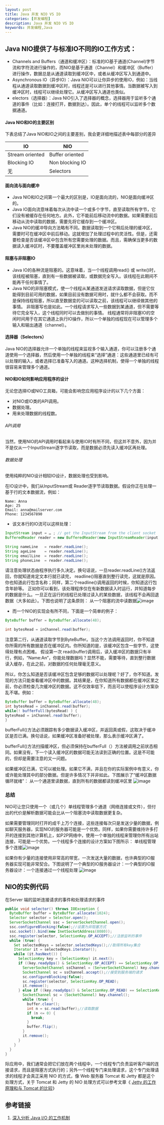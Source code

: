 ```yaml
---
layout: post
title: Java 并发 NIO VS IO
categories: [并发编程]
description: Java 并发 NIO VS IO
keywords: 并发编程,Java
---
```


## Java NIO提供了与标准IO不同的IO工作方式： 

- Channels and Buffers（通道和缓冲区）：标准的IO基于通道(Channel)字节流和字符流进行操作的，而NIO是基于通道（Channel）和缓冲区（Buffer）进行操作，数据总是从通道读取到缓冲区中，或者从缓冲区写入到通道中。
- Asynchronous IO（异步IO）：Java NIO可以让你异步的使用IO，例如：当线程从通道读取数据到缓冲区时，线程还是可以进行其他事情。当数据被写入到缓冲区时，线程可以继续处理它。从缓冲区写入通道也类似。
- electors（选择器）：Java NIO引入了选择器的概念，选择器用于监听多个通道的事件（比如：连接打开，数据到达）。因此，单个的线程可以监听多个数据通道。

#### Java NIO和IO的主要区别 

下表总结了Java NIO和IO之间的主要差别，我会更详细地描述表中每部分的差异  

IO  |NIO
--- | ----
Stream oriented |Buffer oriented
Blocking IO |Non blocking IO
 无  | Selectors
 
#### 面向流与面向缓冲 

- Java NIO和IO之间第一个最大的区别是，IO是面向流的，NIO是面向缓冲区的。
- Java IO面向流意味着每次从流中读一个或多个字节，直至读取所有字节，它们没有被缓存在任何地方。此外，它不能前后移动流中的数据。如果需要前后移动从流中读取的数据，需要先将它缓存到一个缓冲区。
-  Java NIO的缓冲导向方法略有不同。数据读取到一个它稍后处理的缓冲区，需要时可在缓冲区中前后移动。这就增加了处理过程中的灵活性。但是，还需要检查是否该缓冲区中包含所有您需要处理的数据。而且，需确保当更多的数据读入缓冲区时，不要覆盖缓冲区里尚未处理的数据。 

#### 阻塞与非阻塞IO 

- Java IO的各种流是阻塞的。这意味着，当一个线程调用read() 或 write()时，该线程被阻塞，直到有一些数据被读取，或数据完全写入。该线程在此期间不能再干任何事情了。
-  Java NIO的非阻塞模式，使一个线程从某通道发送请求读取数据，但是它仅能得到目前可用的数据，如果目前没有数据可用时，就什么都不会获取。而不是保持线程阻塞，所以直至数据变的可以读取之前，该线程可以继续做其他的事情。 非阻塞写也是如此。一个线程请求写入一些数据到某通道，但不需要等待它完全写入，这个线程同时可以去做别的事情。 线程通常将非阻塞IO的空闲时间用于在其它通道上执行IO操作，所以一个单独的线程现在可以管理多个输入和输出通道（channel）。 

#### 选择器（Selectors） 
Java NIO的选择器允许一个单独的线程来监视多个输入通道，你可以注册多个通道使用一个选择器，然后使用一个单独的线程来“选择”通道：这些通道里已经有可以处理的输入，或者选择已准备写入的通道。这种选择机制，使得一个单独的线程很容易来管理多个通道。 

#### NIO和IO如何影响应用程序的设计  
无论您选择IO或NIO工具箱，可能会影响您应用程序设计的以下几个方面： 

- 对NIO或IO类的API调用。
- 数据处理。
- 用来处理数据的线程数。

###### API调用 
当然，使用NIO的API调用时看起来与使用IO时有所不同，但这并不意外，因为并不是仅从一个InputStream逐字节读取，而是数据必须先读入缓冲区再处理。 

###### 数据处理 
使用纯粹的NIO设计相较IO设计，数据处理也受到影响。

在IO设计中，我们从InputStream或 Reader逐字节读取数据。假设你正在处理一基于行的文本数据流，例如： 

```
Name: Anna  
Age: 25  
Email: anna@mailserver.com  
Phone: 1234567890  
```

- 该文本行的IO流可以这样处理： 
    
```java
InputStream input = … ; // get the InputStream from the client socket  
BufferedReader reader = new BufferedReader(new InputStreamReader(input));  
  
String nameLine   = reader.readLine();  
String ageLine    = reader.readLine();  
String emailLine  = reader.readLine();  
String phoneLine  = reader.readLine(); 
```

请注意处理状态由程序执行多久决定。换句话说，一旦reader.readLine()方法返回，你就知道肯定文本行就已读完， readline()阻塞直到整行读完，这就是原因。你也知道此行包含名称；同样，第二个readline()调用返回的时候，你知道这行包含年龄等。 正如你可以看到，该处理程序仅在有新数据读入时运行，并知道每步的数据是什么。一旦正在运行的线程已处理过读入的某些数据，该线程不会再回退数据（大多如此）。下图也说明了这条原则： 从一个阻塞的流中读数据![image](http://dl2.iteye.com/upload/attachment/0096/5635/d816b6e7-0b89-3cbf-bc24-dc7e1bb971de.png)

- 而一个NIO的实现会有所不同，下面是一个简单的例子： 

```java
ByteBuffer buffer = ByteBuffer.allocate(48);  
  
int bytesRead = inChannel.read(buffer);  
```

注意第二行，从通道读取字节到ByteBuffer。当这个方法调用返回时，你不知道你所需的所有数据是否在缓冲区内。你所知道的是，该缓冲区包含一些字节，这使得处理有点困难。 
假设第一次 read(buffer)调用后，读入缓冲区的数据只有半行，例如，“Name:An”，你能处理数据吗？显然不能，需要等待，直到整行数据读入缓存，在此之前，对数据的任何处理毫无意义。 

所以，你怎么知道是否该缓冲区包含足够的数据可以处理呢？好了，你不知道。发现的方法只能查看缓冲区中的数据。其结果是，在你知道所有数据都在缓冲区里之前，你必须检查几次缓冲区的数据。这不仅效率低下，而且可以使程序设计方案杂乱不堪。例如： 

```java
ByteBuffer buffer = ByteBuffer.allocate(48);  
int bytesRead = inChannel.read(buffer);  
while(! bufferFull(bytesRead) ) {  
bytesRead = inChannel.read(buffer);  
}  
```

bufferFull()方法必须跟踪有多少数据读入缓冲区，并返回真或假，这取决于缓冲区是否已满。换句话说，如果缓冲区准备好被处理，那么表示缓冲区满了。 

bufferFull()方法扫描缓冲区，但必须保持在bufferFull（）方法被调用之前状态相同。如果没有，下一个读入缓冲区的数据可能无法读到正确的位置。这是不可能的，但却是需要注意的又一问题。 

如果缓冲区已满，它可以被处理。如果它不满，并且在你的实际案例中有意义，你或许能处理其中的部分数据。但是许多情况下并非如此。下图展示了“缓冲区数据循环就绪”： 从一个通道里读数据，直到所有的数据都读到缓冲区里
![image](http://dl2.iteye.com/upload/attachment/0096/5637/e97ec9e9-62d4-3375-80a6-d4238d6a0664.png)

### 总结
NIO可让您只使用一个（或几个）单线程管理多个通道（网络连接或文件），但付出的代价是解析数据可能会比从一个阻塞流中读取数据更复杂。 

如果需要管理同时打开的成千上万个连接，这些连接每次只是发送少量的数据，例如聊天服务器，实现NIO的服务器可能是一个优势。同样，如果你需要维持许多打开的连接到其他计算机上，如P2P网络中，使用一个单独的线程来管理你所有出站连接，可能是一个优势。一个线程多个连接的设计方案如下图所示： 单线程管理多个连接![image](http://dl2.iteye.com/upload/attachment/0096/5639/8c8b13c9-0d38-3599-99d3-e0d1aa90589d.png)

如果你有少量的连接使用非常高的带宽，一次发送大量的数据，也许典型的IO服务器实现可能非常契合。下图说明了一个典型的IO服务器设计：一个典型的IO服务器设计：一个连接通过一个线程处理
![image](http://dl2.iteye.com/upload/attachment/0096/5641/72c44e71-8219-3989-a787-b67ced3c7ab1.png)


## NIO的实例代码
在Server 端的监听连接请求的事件和处理请求的事件

```java
public void selector() throws IOException {
  ByteBuffer buffer = ByteBuffer.allocate(1024);
  Selector selector = Selector.open();
  ServerSocketChannel ssc = ServerSocketChannel.open();
  ssc.configureBlocking(false);//设置为非阻塞方式
  ssc.socket().bind(new InetSocketAddress(8080));
  ssc.register(selector, SelectionKey.OP_ACCEPT);//注册监听的事件
  while (true) {
    Set selectedKeys = selector.selectedKeys();//取得所有key集合
    Iterator it = selectedKeys.iterator();
    while (it.hasNext()) {
      SelectionKey key = (SelectionKey) it.next();
      if ((key.readyOps() & SelectionKey.OP_ACCEPT) == SelectionKey.OP_ACCEPT) {
        ServerSocketChannel ssChannel = (ServerSocketChannel) key.channel();
        SocketChannel sc = ssChannel.accept();//接受到服务端的请求
        sc.configureBlocking(false);
        sc.register(selector, SelectionKey.OP_READ);
        it.remove();
      } else if ((key.readyOps() & SelectionKey.OP_READ) == SelectionKey.OP_READ) {
        SocketChannel sc = (SocketChannel) key.channel();
        while (true) {
          buffer.clear();
          int n = sc.read(buffer);//读取数据
          if (n <= 0) {
            break;
          }
          buffer.flip();
        }
        it.remove();
      }
    }
  }
}

```

际应用中，我们通常会把它们放在两个线程中，一个线程专门负责监听客户端的连接请求，而且是阻塞方式执行的；另外一个线程专门来处理请求，这个专门处理请求的线程才会真正采用 NIO 的方式，像 Web 服务器 Tomcat 和 Jetty 都是这个处理方式，关于 Tomcat 和 Jetty 的 NIO 处理方式可以参考文章《 [Jetty 的工作原理和与 Tomcat 的比较](http://www.ibm.com/developerworks/cn/java/j-lo-jetty/)》

## 参考链接
1. [深入分析 Java I/O 的工作机制](https://www.ibm.com/developerworks/cn/java/j-lo-javaio/)